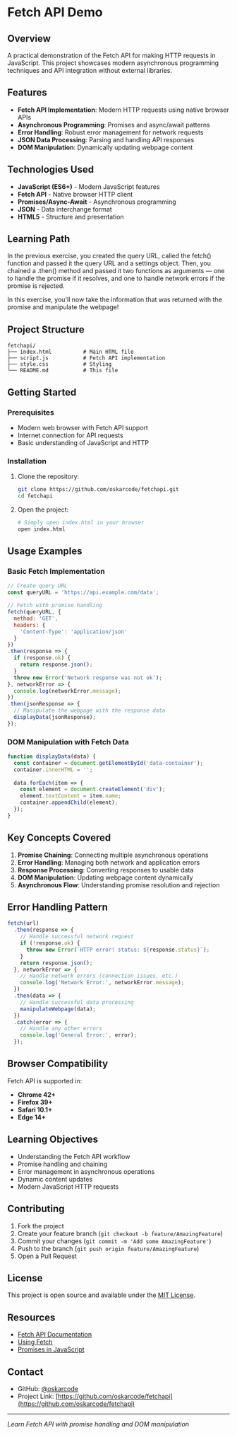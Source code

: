 # Fetch API Demo

## Overview
A practical demonstration of the Fetch API for making HTTP requests in JavaScript. This project showcases modern asynchronous programming techniques and API integration without external libraries.

## Features
- **Fetch API Implementation**: Modern HTTP requests using native browser APIs
- **Asynchronous Programming**: Promises and async/await patterns
- **Error Handling**: Robust error management for network requests
- **JSON Data Processing**: Parsing and handling API responses
- **DOM Manipulation**: Dynamically updating webpage content

## Technologies Used
- **JavaScript (ES6+)** - Modern JavaScript features
- **Fetch API** - Native browser HTTP client
- **Promises/Async-Await** - Asynchronous programming
- **JSON** - Data interchange format
- **HTML5** - Structure and presentation

## Learning Path
In the previous exercise, you created the query URL, called the fetch() function and passed it the query URL and a settings object. Then, you chained a .then() method and passed it two functions as arguments — one to handle the promise if it resolves, and one to handle network errors if the promise is rejected.

In this exercise, you'll now take the information that was returned with the promise and manipulate the webpage!

## Project Structure
```
fetchapi/
├── index.html          # Main HTML file
├── script.js           # Fetch API implementation
├── style.css           # Styling
└── README.md           # This file
```

## Getting Started

### Prerequisites
- Modern web browser with Fetch API support
- Internet connection for API requests
- Basic understanding of JavaScript and HTTP

### Installation
1. Clone the repository:
   ```bash
   git clone https://github.com/oskarcode/fetchapi.git
   cd fetchapi
   ```

2. Open the project:
   ```bash
   # Simply open index.html in your browser
   open index.html
   ```

## Usage Examples

### Basic Fetch Implementation
```javascript
// Create query URL
const queryURL = 'https://api.example.com/data';

// Fetch with promise handling
fetch(queryURL, {
  method: 'GET',
  headers: {
    'Content-Type': 'application/json'
  }
})
.then(response => {
  if (response.ok) {
    return response.json();
  }
  throw new Error('Network response was not ok');
}, networkError => {
  console.log(networkError.message);
})
.then(jsonResponse => {
  // Manipulate the webpage with the response data
  displayData(jsonResponse);
});
```

### DOM Manipulation with Fetch Data
```javascript
function displayData(data) {
  const container = document.getElementById('data-container');
  container.innerHTML = '';
  
  data.forEach(item => {
    const element = document.createElement('div');
    element.textContent = item.name;
    container.appendChild(element);
  });
}
```

## Key Concepts Covered
1. **Promise Chaining**: Connecting multiple asynchronous operations
2. **Error Handling**: Managing both network and application errors
3. **Response Processing**: Converting responses to usable data
4. **DOM Manipulation**: Updating webpage content dynamically
5. **Asynchronous Flow**: Understanding promise resolution and rejection

## Error Handling Pattern
```javascript
fetch(url)
  .then(response => {
    // Handle successful network request
    if (!response.ok) {
      throw new Error(`HTTP error! status: ${response.status}`);
    }
    return response.json();
  }, networkError => {
    // Handle network errors (connection issues, etc.)
    console.log('Network Error:', networkError.message);
  })
  .then(data => {
    // Handle successful data processing
    manipulateWebpage(data);
  })
  .catch(error => {
    // Handle any other errors
    console.log('General Error:', error);
  });
```

## Browser Compatibility
Fetch API is supported in:
- **Chrome 42+**
- **Firefox 39+**
- **Safari 10.1+**
- **Edge 14+**

## Learning Objectives
- Understanding the Fetch API workflow
- Promise handling and chaining
- Error management in asynchronous operations
- Dynamic content updates
- Modern JavaScript HTTP requests

## Contributing
1. Fork the project
2. Create your feature branch (`git checkout -b feature/AmazingFeature`)
3. Commit your changes (`git commit -m 'Add some AmazingFeature'`)
4. Push to the branch (`git push origin feature/AmazingFeature`)
5. Open a Pull Request

## License
This project is open source and available under the [MIT License](LICENSE).

## Resources
- [Fetch API Documentation](https://developer.mozilla.org/en-US/docs/Web/API/Fetch_API)
- [Using Fetch](https://developer.mozilla.org/en-US/docs/Web/API/Fetch_API/Using_Fetch)
- [Promises in JavaScript](https://developer.mozilla.org/en-US/docs/Web/JavaScript/Guide/Using_promises)

## Contact
- GitHub: [@oskarcode](https://github.com/oskarcode)
- Project Link: [https://github.com/oskarcode/fetchapi](https://github.com/oskarcode/fetchapi)

---
*Learn Fetch API with promise handling and DOM manipulation*